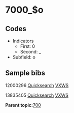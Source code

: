 # 7000\_$o

## Codes

-   Indicators
    -   First: 0
    -   Second: \_
-   Subfield: o

## Sample bibs

12000296 [Quicksearch](https://search.library.yale.edu/catalog/12000296) [VXWS](http://prodorbis.library.yale.edu:7014/vxws/GetHoldingsService?bibId=12000296)

13835405 [Quicksearch](https://search.library.yale.edu/catalog/13835405) [VXWS](http://prodorbis.library.yale.edu:7014/vxws/GetHoldingsService?bibId=13835405)

**Parent topic:**[700](../../tags/700/700.md)

